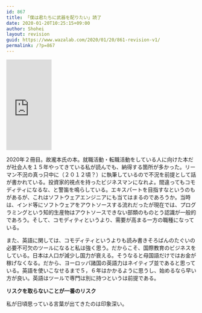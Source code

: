 ```yaml
---
id: 867
title: 「僕は君たちに武器を配りたい」読了
date: 2020-01-20T10:25:15+09:00
author: Shohei
layout: revision
guid: https://www.wazalab.com/2020/01/20/861-revision-v1/
permalink: /?p=867
---
```

<iframe style="width:120px;height:240px;" marginwidth="0" marginheight="0" scrolling="no" frameborder="0" src="https://rcm-fe.amazon-adsystem.com/e/cm?ref=qf_sp_asin_til&t=linuxlife07-22&m=amazon&o=9&p=8&l=as1&IS2=1&detail=1&asins=4062170663&linkId=c0d867e67b4a6ec15f9a10508467c079&bc1=ffffff&lt1=_blank&fc1=333333&lc1=0066c0&bg1=ffffff&f=ifr">
    </iframe>

2020年２冊目。故瀧本氏の本。就職活動・転職活動をしている人に向けた本だが社会人を１５年やってきている私が読んでも、納得する箇所が多かった。リーマン不況の真っ只中に（２０１２頃？）に執筆しているので不況を前提として話が書かれている。投資家的視点を持ったビジネスマンになれよ。間違ってもコモディティになるな、と警笛を鳴らしている。エキスパートを目指すなというのもがあるが、これはソフトウェアエンジニアにも当てはまるのであろうか。当時は、インド等にソフトウェアをアウトソースする流れだったが現在では、プログラミングという知的生産物はアウトソースできない部類のものとう認識が一般的であろう。そして、コモディティというより、需要が高まる一方の職種になっている。

また、英語に関しては、コモディティというよりも読み書きそろばんのたぐいの必要不可欠のツールになると私は強く思う。だからこそ、国際教育のビジネスをしている。日本は人口が減少し国力が衰える。そうなると母国語だけではお金が稼げなくなる。だから、ヨーロッパ諸国の英語力はネイティブ並であると思っている。英語を使いこなせるまで５，６年はかかるように思うし、始めるなら早い方が良い。英語はツールで専門は別に持つというは前提である。

<strong>リスクを取らないことが一番のリスク</strong>

私が日頃思っている言葉が出てきたのは印象深い。

